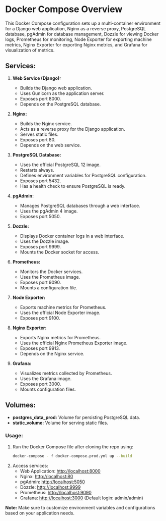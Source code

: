 # Docker Compose Overview

This Docker Compose configuration sets up a multi-container environment for a Django web application, Nginx as a reverse proxy, PostgreSQL database, pgAdmin for database management, Dozzle for viewing Docker logs, Prometheus for monitoring, Node Exporter for exporting machine metrics, Nginx Exporter for exporting Nginx metrics, and Grafana for visualization of metrics.

## Services:

1. **Web Service (Django):**

   - Builds the Django web application.
   - Uses Gunicorn as the application server.
   - Exposes port 8000.
   - Depends on the PostgreSQL database.

2. **Nginx:**

   - Builds the Nginx service.
   - Acts as a reverse proxy for the Django application.
   - Serves static files.
   - Exposes port 80.
   - Depends on the web service.

3. **PostgreSQL Database:**

   - Uses the official PostgreSQL 12 image.
   - Restarts always.
   - Defines environment variables for PostgreSQL configuration.
   - Exposes port 5432.
   - Has a health check to ensure PostgreSQL is ready.

4. **pgAdmin:**

   - Manages PostgreSQL databases through a web interface.
   - Uses the pgAdmin 4 image.
   - Exposes port 5050.

5. **Dozzle:**

   - Displays Docker container logs in a web interface.
   - Uses the Dozzle image.
   - Exposes port 9999.
   - Mounts the Docker socket for access.

6. **Prometheus:**

   - Monitors the Docker services.
   - Uses the Prometheus image.
   - Exposes port 9090.
   - Mounts a configuration file.

7. **Node Exporter:**

   - Exports machine metrics for Prometheus.
   - Uses the official Node Exporter image.
   - Exposes port 9100.

8. **Nginx Exporter:**

   - Exports Nginx metrics for Prometheus.
   - Uses the official Nginx Prometheus Exporter image.
   - Exposes port 9913.
   - Depends on the Nginx service.

9. **Grafana:**
   - Visualizes metrics collected by Prometheus.
   - Uses the Grafana image.
   - Exposes port 3000.
   - Mounts configuration files.

## Volumes:

- **postgres_data_prod:** Volume for persisting PostgreSQL data.
- **static_volume:** Volume for serving static files.

### Usage:

1. Run the Docker Compose file after cloning the repo using:
   ```bash
   docker-compose - f docker-compose.prod.yml up --build
   ```
2. Access services:
   - Web Application: [http://localhost:8000](http://localhost:8000)
   - Nginx: [http://localhost:80](http://localhost:80)
   - pgAdmin: [http://localhost:5050](http://localhost:5050)
   - Dozzle: [http://localhost:9999](http://localhost:9999)
   - Prometheus: [http://localhost:9090](http://localhost:9090)
   - Grafana: [http://localhost:3000](http://localhost:3000) (Default login: admin/admin)

**Note:** Make sure to customize environment variables and configurations based on your application needs.
